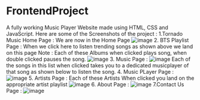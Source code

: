 # FrontendProject
A fully working Music Player Website made using HTML, CSS and JavaScript.
Here are some of the Screenshots of the project :
1.Tornado Music Home Page : We are now in the Home Page
![image](https://user-images.githubusercontent.com/112466146/210503419-bc1145ab-6f95-467a-b7ec-646c959c546a.png)
2. BTS Playlist Page : When we click here to listen trending songs as shown above we land on this page
Note : Each of these Albums when clicked plays song, when double clicked pauses the song.
![image](https://user-images.githubusercontent.com/112466146/210503876-e5baf309-fe75-4806-af42-389f9b633b21.png)
3. Music Page : 
![image](https://user-images.githubusercontent.com/112466146/210505266-1096d610-91ce-4930-8b10-74e7cdbbcbf4.png)
Each of the songs in this list when clicked takes you to a dedicated musicplayer of that song as shown below to listen the song. 
4. Music PLayer Page :
![image](https://user-images.githubusercontent.com/112466146/210505382-3e53284b-e33a-4d2f-85ac-c1c1f8e5be19.png)
5. Artists Page : Each of these Artists When clicked you land on the appropriate artist playlist 
![image](https://user-images.githubusercontent.com/112466146/210505854-c656b019-7b44-4df0-9c60-864b6854e201.png)
6. About Page :
![image](https://user-images.githubusercontent.com/112466146/210506043-ebadce20-9376-422f-a6c8-8f86592df1d4.png)
7.Contact Us Page :
![image](https://user-images.githubusercontent.com/112466146/210506133-fc8a0dee-e03e-449e-8289-7f653b0531f6.png)





